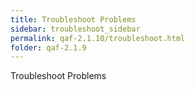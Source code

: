 ```yaml
---
title: Troubleshoot Problems
sidebar: troubleshoot_sidebar
permalink: qaf-2.1.10/troubleshoot.html
folder: qaf-2.1.9
---
```

Troubleshoot Problems <TODO>